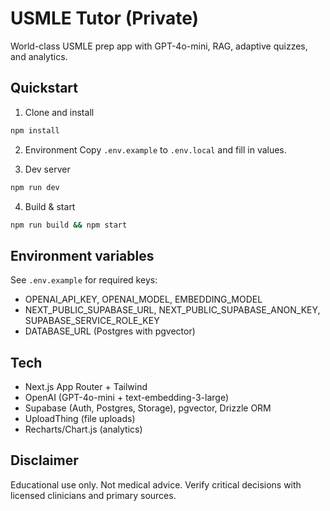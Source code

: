 # USMLE Tutor (Private)

World-class USMLE prep app with GPT-4o-mini, RAG, adaptive quizzes, and analytics.

## Quickstart

1. Clone and install
```bash
npm install
```

2. Environment
Copy `.env.example` to `.env.local` and fill in values.

3. Dev server
```bash
npm run dev
```

4. Build & start
```bash
npm run build && npm start
```

## Environment variables
See `.env.example` for required keys:
- OPENAI_API_KEY, OPENAI_MODEL, EMBEDDING_MODEL
- NEXT_PUBLIC_SUPABASE_URL, NEXT_PUBLIC_SUPABASE_ANON_KEY, SUPABASE_SERVICE_ROLE_KEY
- DATABASE_URL (Postgres with pgvector)

## Tech
- Next.js App Router + Tailwind
- OpenAI (GPT-4o-mini + text-embedding-3-large)
- Supabase (Auth, Postgres, Storage), pgvector, Drizzle ORM
- UploadThing (file uploads)
- Recharts/Chart.js (analytics)

## Disclaimer
Educational use only. Not medical advice. Verify critical decisions with licensed clinicians and primary sources.
